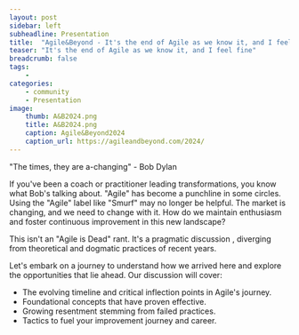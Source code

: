 ```yaml
---
layout: post
sidebar: left
subheadline: Presentation
title:  "Agile&Beyond - It's the end of Agile as we know it, and I feel fine"
teaser: "It's the end of Agile as we know it, and I feel fine"
breadcrumb: false
tags:
    - 
categories:
    - community
    - Presentation
image:
    thumb: A&B2024.png
    title: A&B2024.png
    caption: Agile&Beyond2024
    caption_url: https://agileandbeyond.com/2024/
---
```

"The times, they are a-changing" - Bob Dylan

If you've been a coach or practitioner leading transformations, you know what Bob's talking about.
"Agile" has become a punchline in some circles. Using the "Agile" label like "Smurf" may no longer be helpful.
The market is changing, and we need to change with it.
How do we maintain enthusiasm and foster continuous improvement in this new landscape?

This isn't an "Agile is Dead" rant.
It's a pragmatic discussion , diverging from theoretical and dogmatic practices of recent years.

Let's embark on a journey to understand how we arrived here and explore the opportunities that lie ahead.
Our discussion will cover:
- The evolving timeline and critical inflection points in Agile's journey.
- Foundational concepts that have proven effective.
- Growing resentment stemming from failed practices.
- Tactics to fuel your improvement journey and career.